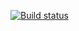 [![Build status](https://ci.appveyor.com/api/projects/status/g2w06lb2gsed24t6?svg=true)](https://ci.appveyor.com/project/JulietteT/sln)
